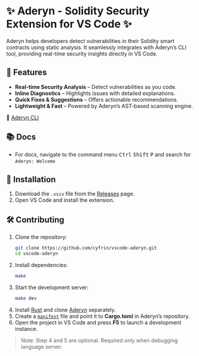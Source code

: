 # ✨ Aderyn - Solidity Security Extension for VS Code ✨  

Aderyn helps developers detect vulnerabilities in their Solidity smart contracts using static analysis. It seamlessly integrates with Aderyn’s CLI tool, providing real-time security insights directly in VS Code.  

## 🔹 Features  

- **Real-time Security Analysis** – Detect vulnerabilities as you code.
- **Inline Diagnostics** – Highlights issues with detailed explanations.
- **Quick Fixes & Suggestions** – Offers actionable recommendations.
- **Lightweight & Fast** – Powered by Aderyn’s AST-based scanning engine.

🔗 [Aderyn CLI](https://github.com/cyfrin/aderyn)  

## 📚 Docs

- For docs, navigate to the command menu <kbd>Ctrl</kbd> <kbd>Shift</kbd> <kbd>P</kbd> and search for `Aderyn: Welcome`

## 🚀 Installation  

1. Download the `.vsix` file from the [Releases](https://github.com/Cyfrin/vscode-aderyn/releases) page.  
2. Open VS Code and install the extension.  

## 🛠 Contributing  

1. Clone the repository:  
   ```sh
   git clone https://github.com/cyfrin/vscode-aderyn.git
   cd vscode-aderyn
   ```  
2. Install dependencies:  
   ```sh
   make
   ```  
3. Start the development server:  
   ```sh
   make dev
   ```  
4. Install [Rust](https://www.rust-lang.org/) and clone [Aderyn](https://github.com/cyfrin/aderyn) separately.  
5. Create a [`manifest`](https://github.com/Cyfrin/vscode-aderyn/blob/main/manifest.sample) file and point it to **Cargo.toml** in Aderyn’s repository.  
6. Open the project in VS Code and press **F5** to launch a development instance.  

> Note: Step 4 and 5 are optional. Required only when debugging language server.

